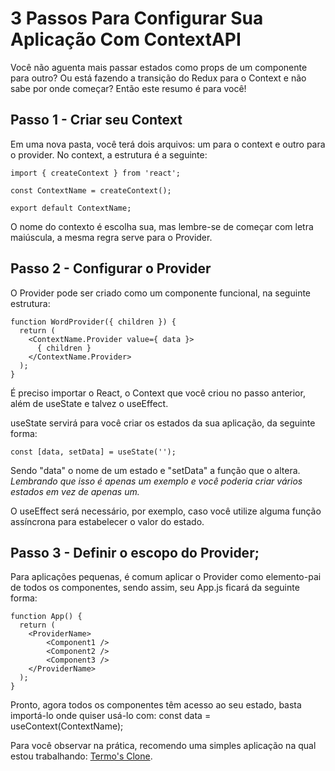 # 3 Passos Para Configurar Sua Aplicação Com ContextAPI

Você não aguenta mais passar estados como props de um componente para outro? Ou está fazendo a transição do Redux para o Context e não sabe por onde começar? Então este resumo é para você! 

## Passo 1 - Criar seu Context
Em uma nova pasta, você terá dois arquivos: um para o context e outro para o provider. No context, a estrutura é a seguinte:

```
import { createContext } from 'react';

const ContextName = createContext();

export default ContextName;
```

O nome do contexto é escolha sua, mas lembre-se de começar com letra maiúscula, a mesma regra serve para o Provider.

## Passo 2 - Configurar o Provider
O Provider pode ser criado como um componente funcional, na seguinte estrutura:

```
function WordProvider({ children }) {
  return (
    <ContextName.Provider value={ data }>
      { children }
    </ContextName.Provider>
  );
}
```

É preciso importar o React, o Context que você criou no passo anterior, além de useState e talvez o useEffect.

useState servirá para você criar os estados da sua aplicação, da seguinte forma:

```
const [data, setData] = useState('');
```

Sendo "data" o nome de um estado e "setData" a função que o altera. _Lembrando que isso é apenas um exemplo e você poderia criar vários estados em vez de apenas um._

O useEffect será necessário, por exemplo, caso você utilize alguma função assíncrona para estabelecer o valor do estado.

## Passo 3 - Definir o escopo do Provider;
Para aplicações pequenas, é comum aplicar o Provider como elemento-pai de todos os componentes, sendo assim, seu App.js ficará da seguinte forma:

```
function App() {
  return (
    <ProviderName>
        <Component1 />
        <Component2 />
        <Component3 />
    </ProviderName>
  );
}
```

Pronto, agora todos os componentes têm acesso ao seu estado, basta importá-lo onde quiser usá-lo com:
const data = useContext(ContextName);

Para você observar na prática, recomendo uma simples aplicação na qual estou trabalhando: [Termo's Clone](https://github.com/FelipeCastanheira/termos-clone).
